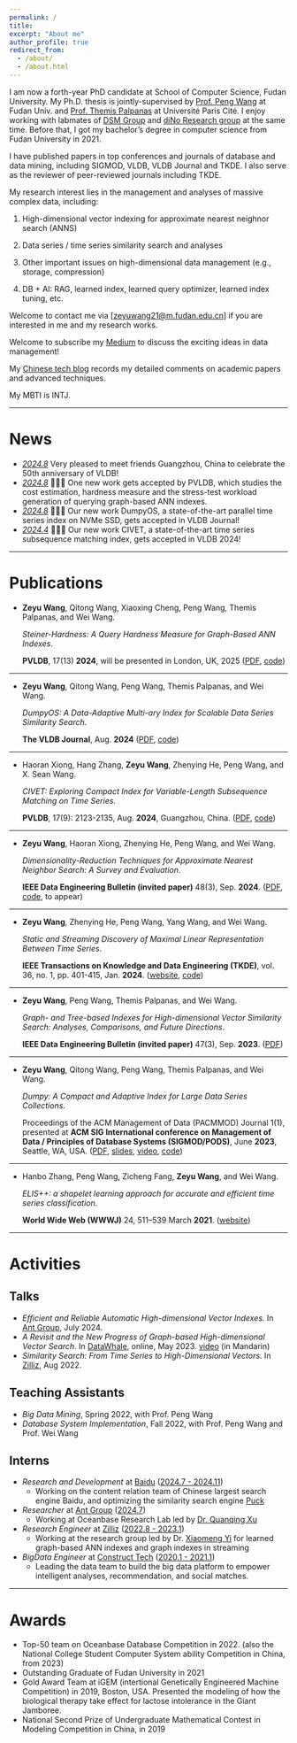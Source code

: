 ```yaml
---
permalink: /
title: 
excerpt: "About me"
author_profile: true
redirect_from: 
  - /about/
  - /about.html
---
```


<!-- # Bio -->

I am now a forth-year PhD candidate at School of Computer Science, Fudan University.
My Ph.D. thesis is jointly-supervised by [Prof. Peng Wang](https://pengwang511.github.io/project.html) at Fudan Univ. and [Prof. Themis Palpanas](https://helios2.mi.parisdescartes.fr/~themisp/) at Université Paris Cité.
I enjoy working with labmates of [DSM Group](https://github.com/DSM-fudan) and [diNo Research group](https://dino.mi.parisdescartes.fr/) at the same time.
Before that, I got my bachelor’s degree in computer science from Fudan University in 2021.

I have published papers in top conferences and journals of database and data mining, including SIGMOD, VLDB, VLDB Journal and TKDE. I also serve as the reviewer of peer-reviewed journals including TKDE. 


My research interest lies in the management and analyses of massive complex data, including:

1) High-dimensional vector indexing for approximate nearest neighnor search (ANNS)

2) Data series / time series similarity search and analyses

3) Other important issues on high-dimensional data management (e.g., storage, compression)

4) DB + AI: RAG, learned index, learned query optimizer, learned index tuning, etc.

Welcome to contact me via [zeyuwang21@m.fudan.edu.cn] if you are interested in me and my research works.

Welcome to subscribe my [Medium](https://medium.com/@caucherw) to discuss the exciting ideas in data management!

My [Chinese tech blog](https://www.jianshu.com/u/d015902c6d09) records my detailed comments on academic papers and advanced techniques.

My MBTI is INTJ.

---



# News

- *<u>2024.8</u>* Very pleased to meet friends Guangzhou, China to celebrate the 50th anniversary of VLDB!
- *<u>2024.8</u>* 🎉🎉🎉 One new work gets accepted by PVLDB, which studies the cost estimation, hardness measure and the stress-test workload generation of querying graph-based ANN indexes.
- *<u>2024.8</u>* 🎉🎉🎉 Our new work DumpyOS, a state-of-the-art parallel time series index on NVMe SSD, gets accepted in VLDB Journal!
- *<u>2024.4</u>* 🎉🎉🎉 Our new work CIVET, a state-of-the-art time series subsequence matching index, gets accepted in VLDB 2024!

---



# Publications

- **Zeyu Wang**, Qitong Wang, Xiaoxing Cheng, Peng Wang, Themis Palpanas, and Wei Wang. 

  *$Steiner$-Hardness: A Query Hardness Measure for Graph-Based ANN Indexes*. 

  **PVLDB**, 17(13) **2024**, will be presented in London, UK, 2025 ([PDF](https://arxiv.org/pdf/2408.13899), [code](https://github.com/CaucherWang/Steiner-hardness))

---

- **Zeyu Wang**, Qitong Wang, Peng Wang, Themis Palpanas, and Wei Wang. 

  *DumpyOS: A Data-Adaptive Multi-ary Index for Scalable Data Series Similarity Search*. 

  **The VLDB Journal**, Aug. **2024** ([PDF](https://helios2.mi.parisdescartes.fr/~themisp/publications/vldbj24-dumpyos.pdf), [code](https://github.com/DSM-fudan/DumpyOS))

---

- Haoran Xiong, Hang Zhang, **Zeyu Wang**, Zhenying He, Peng Wang, and X. Sean Wang. 

  *CIVET: Exploring Compact Index for Variable-Length Subsequence Matching on Time Series*. 

  **PVLDB**, 17(9): 2123-2135, Aug. **2024**, Guangzhou, China. ([PDF](https://www.vldb.org/pvldb/vol17/p2123-he.pdf), [code](https://github.com/hrxiong/CIVET)) 


---

- **Zeyu Wang**, Haoran Xiong, Zhenying He, Peng Wang, and Wei Wang. 

  *Dimensionality-Reduction Techniques for Approximate Nearest Neighbor Search: A Survey and Evaluation*. 

  **IEEE Data Engineering Bulletin (invited paper)** 48(3), Sep. **2024**. ([PDF](https://arxiv.org/pdf/2403.13491.pdf), [code](https://github.com/CaucherWang/Fudist), to appear)

---

- **Zeyu Wang**, Zhenying He, Peng Wang, Yang Wang, and Wei Wang. 

  *Static and Streaming Discovery of Maximal Linear Representation Between Time Series*. 

  **IEEE Transactions on Knowledge and Data Engineering (TKDE)**, vol. 36, no. 1, pp. 401-415, Jan. **2024**. ([website](https://ieeexplore.ieee.org/abstract/document/10155259), [code](https://github.com/DSM-fudan/LR-miner))

---

- **Zeyu Wang**, Peng Wang, Themis Palpanas, and Wei Wang. 

  *Graph- and Tree-based Indexes for High-dimensional Vector Similarity Search: Analyses, Comparisons, and Future Directions*. 

  **IEEE Data Engineering Bulletin (invited paper)** 47(3), Sep. **2023**. ([PDF](http://sites.computer.org/debull/A23sept/p3.pdf))

---

- **Zeyu Wang**, Qitong Wang, Peng Wang, Themis Palpanas, and Wei Wang. 

  *Dumpy: A Compact and Adaptive Index for Large Data Series Collections*. 

  Proceedings of the ACM Management of Data (PACMMOD) Journal 1(1), presented at **ACM SIG International conference on Management of Data / Principles of Database Systems (SIGMOD/PODS)**, June **2023**, Seattle, WA, USA. ([PDF](https://helios2.mi.parisdescartes.fr/~themisp/publications/sigmod23-dumpy.pdf), [slides](https://helios2.mi.parisdescartes.fr/~themisp/publications/sigmod23-dumpy-slides.pdf), [video](https://files.atypon.com/acm/99f6febc21ad6c5a979f504caf188d9a), [code](https://github.com/DSM-fudan/Dumpy))

---

- Hanbo Zhang, Peng Wang, Zicheng Fang, **Zeyu Wang**, and Wei Wang. 

  *ELIS++: a shapelet learning approach for accurate and efficient time series classification*. 

  **World Wide Web (WWWJ)** 24, 511–539 March **2021**. ([website](https://link.springer.com/article/10.1007/s11280-020-00856-1))

---



# Activities



## Talks

- *Efficient and Reliable Automatic High-dimensional Vector Indexes.* In [Ant Group](https://www.antgroup.com/), July 2024.
- *A Revisit and the New Progress of Graph-based High-dimensional Vector Search*. In [DataWhale](https://github.com/datawhalechina), online, May 2023. [video](https://www.bilibili.com/video/BV1xk4y1i7Um/?share_source=copy_web&vd_source=886f9cce80c2c25431ff33e1d092d984) (in Mandarin)
- *Similarity Search: From Time Series to High-Dimensional Vectors*. In [Zilliz](https://zilliz.com/), Aug 2022. 



## Teaching Assistants

- *Big Data Mining*, Spring 2022, with Prof. Peng Wang
- *Database System Implementation*, Fall 2022, with Prof. Peng Wang and Prof. Wei Wang



## Interns

- *Research and Development* at [Baidu](https://www.baidu.com/) (<u>2024.7 - 2024.11</u>)
  - Working on the content relation team of Chinese largest search engine Baidu, and optimizing the similarity search engine [Puck](https://github.com/baidu/puck)
- *Researcher* at [Ant Group](https://www.antgroup.com/) (<u>2024.7</u>)
  - Working at Oceanbase Research Lab led by [Dr. Quanqing Xu](https://scholar.google.com.hk/citations?hl=en&user=MZbfc1IAAAAJ) 
- *Research Engineer* at [Zilliz](https://zilliz.com/) (<u>2022.8 - 2023.1</u>)
  - Working at the research group led by Dr. [Xiaomeng Yi](https://scholar.google.com/citations?user=j9GZDm8AAAAJ&hl=en) for learned graph-based ANN indexes and graph indexes in streaming 
- *BigData Engineer* at [Construct Tech](https://www.litatom.com/#/) (<u>2020.1 - 2021.1</u>)
  - Leading the data team to build the big data platform to empower intelligent analyses, recommendation, and social matches.

---



# Awards

- Top-50 team on Oceanbase Database Competition in 2022. (also the National College Student Computer System ability Competition in China, from 2023)
- Outstanding Graduate of Fudan University in 2021
- Gold Award Team at iGEM (intertional Genetically Engineered Machine Competition) in 2019, Boston, USA. Presented the modeling of how the biological therapy take effect for lactose intolerance in the Giant Jamboree.
- National Second Prize of Undergraduate Mathematical Contest in Modeling Competition in China, in 2019
